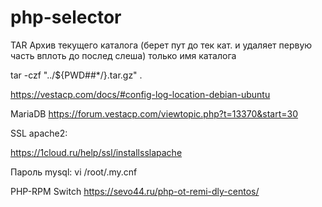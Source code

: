 # php-selector
TAR Архив текущего каталога (берет пут до тек кат. и удаляет первую часть вплоть до послед слеша) только имя каталога

tar -czf "../${PWD##*/}.tar.gz" .

https://vestacp.com/docs/#config-log-location-debian-ubuntu


MariaDB
https://forum.vestacp.com/viewtopic.php?t=13370&start=30


SSL apache2:

https://1cloud.ru/help/ssl/installsslapache

Пароль mysql:
vi /root/.my.cnf

PHP-RPM Switch
https://sevo44.ru/php-ot-remi-dly-centos/
